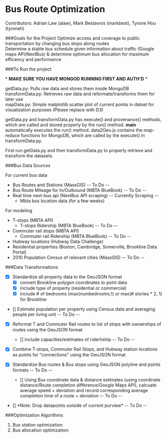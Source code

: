 Bus Route Optimization
=======================

Contributors: Adrian Law (alaw), Mark Bestavros (markbest),  Tyrone Hou (tyroneh)

###Goals for the Project
Optimize access and coverage to public transportation by changing bus stops along routes  
Determine a stable bus schedule given information about traffic (Google maps API/NextBus) & determine optimum bus allocation for maximum efficency and performance  

###To Run the project

\* **MAKE SURE YOU HAVE MONGOD RUNNING FIRST AND AUTH'D** \*

getData.py: Pulls raw data and stores them inside MongoDB  
transformData.py: Retrieves raw data and reformats/transforms them for later use  
mapData.py: Simple matplotlib scatter plot of current points in datset for visualization purposes (Please replace with D3)  

getData.py and transformData.py has execute() and provenance() methods, which are called and stored properly by the run() method. __main__ automatically executes the run() method. data2Geo.js contains the map-reduce functions for MongoDB, which are called by the execute() in transformData.py.  
  
First run getData.py and then transformData.py to properly retrieve and transform the datasets.  
  
###Bus Data Sources 
  
For current bus data
*	Bus Routes and Stations (MassGIS) -- To Do --
*	Bus Route Mileage for In/Outbound (MBTA BlueBook) -- To Do --
*	Real time next-bus api (NextBus API scraping) -- Currently Scraping --
	*	Mbta bus location data (for a few weeks)
  
For modeling 
*	T-stops (MBTA API) 
	*	T-stops Ridership (MBTA BlueBook) -- To Do --
*	Commuter rail stops (MBTA API)
	*	Commuter rail Ridership (MBTA BlueBook) -- To Do --
*	Hubway locations (Hubway Data Challenge)
*	Residential properties (Boston, Cambridge, Somerville, Brookline Data Portal)
*	2010 Population Census of relevant cities (MassGIS) -- To Do --
  
###Data Transformations
  
- [x] Standardize all property data to the GeoJSON format
	- [x] convert Brookline polygon coordinates to point data
	- [x] include type of property (residential or commercial)
	- [x] include # of bedrooms (max(numbedrooms,1) or max(# stories * 2, 1) for Brookline
  
- [] Estimate population per property using Census data and averaging people per living unit -- To Do --
  
- [x] Reformat T and Commuter Rail routes to list of stops with ownerships of routes using the GeoJSON format
	- [] include capacities/estimates of riderhship -- To Do --
  
- [x] Combine T-stops, Commuter Rail Stops, and Hubway station locations as points for "connections" using the GeoJSON format
  
- [x] Standardize Bus routes & Bus stops using GeoJSON polyline and points formats -- To Do --
 	- [] Using Bus coordinate data & distance estimates (using coordinate distance/Route completion difference/Google Maps API), calcuate average speed + deviation and record corresponding average completion time of a route + deviation -- To Do --
  
- [] \*Note: Drop datapoints outside of current purview\* -- To Do --
  
###Optimization Algorithms  
  
1. Bus station optimization:
2. Bus allocation optimization:
  





